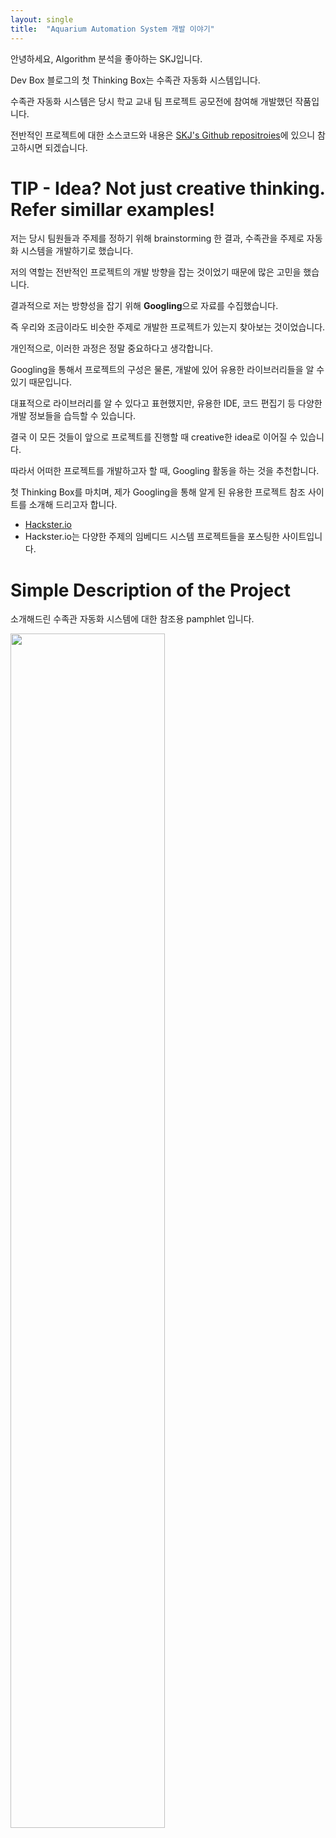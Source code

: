```yaml
---
layout: single
title:  "Aquarium Automation System 개발 이야기"
---
```


안녕하세요, Algorithm 분석을 좋아하는 SKJ입니다.

Dev Box 블로그의 첫 Thinking Box는 수족관 자동화 시스템입니다.

수족관 자동화 시스템은 당시 학교 교내 팀 프로젝트 공모전에 참여해 개발했던 작품입니다.

전반적인 프로젝트에 대한 소스코드와 내용은 [SKJ's Github repositroies](https://github.com/KeunJuSong?tab=repositories)에 있으니 참고하시면 되겠습니다.

# TIP - Idea? Not just creative thinking. Refer simillar examples! 
저는 당시 팀원들과 주제를 정하기 위해 brainstorming 한 결과, 수족관을 주제로 자동화 시스템을 개발하기로 했습니다.

저의 역할는 전반적인 프로젝트의 개발 방향을 잡는 것이었기 때문에 많은 고민을 했습니다.

결과적으로 저는 방향성을 잡기 위해 **Googling**으로 자료를 수집했습니다.

즉 우리와 조금이라도 비슷한 주제로 개발한 프로젝트가 있는지 찾아보는 것이었습니다.

개인적으로, 이러한 과정은 정말 중요하다고 생각합니다.

Googling을 통해서 프로젝트의 구성은 물론, 개발에 있어 유용한 라이브러리들을 알 수 있기 때문입니다.

대표적으로 라이브러리를 알 수 있다고 표현했지만, 유용한 IDE, 코드 편집기 등 다양한 개발 정보들을 습득할 수 있습니다.

결국 이 모든 것들이 앞으로 프로젝트를 진행할 때 creative한 idea로 이어질 수 있습니다.

따라서 어떠한 프로젝트를 개발하고자 할 때, Googling 활동을 하는 것을 추천합니다.

첫 Thinking Box를 마치며, 제가 Googling을 통해 알게 된 유용한 프로젝트 참조 사이트를 소개해 드리고자 합니다.
* [Hackster.io](https://www.hackster.io/)
* Hackster.io는 다양한 주제의 임베디드 시스템 프로젝트들을 포스팅한 사이트입니다.

# Simple Description of the Project

소개해드린 수족관 자동화 시스템에 대한 참조용 pamphlet 입니다.

<img src="https://user-images.githubusercontent.com/48046183/103457687-af5aa400-4d44-11eb-8525-f4710b63e69f.jpg"  width="70%">
